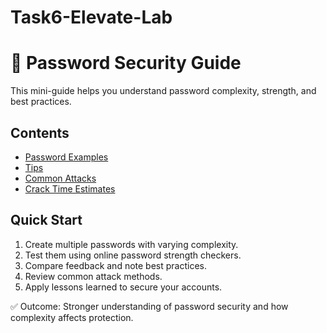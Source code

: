 # Task6-Elevate-Lab
# 🔑 Password Security Guide

This mini-guide helps you understand password complexity, strength, and best practices.

## Contents
- [Password Examples](password_examples.txt)
- [Tips](tips.md)
- [Common Attacks](attacks.md)
- [Crack Time Estimates](crack_times.csv)

## Quick Start
1. Create multiple passwords with varying complexity.
2. Test them using online password strength checkers.
3. Compare feedback and note best practices.
4. Review common attack methods.
5. Apply lessons learned to secure your accounts.

✅ Outcome: Stronger understanding of password security and how complexity affects protection.
